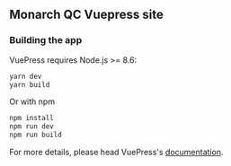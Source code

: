 ## Monarch QC Vuepress site


### Building the app
VuePress requires Node.js >= 8.6:

```bash
yarn dev
yarn build
```

Or with npm
```bash
npm install
npm run dev
npm run build
```


For more details, please head VuePress's [documentation](https://v1.vuepress.vuejs.org/).

